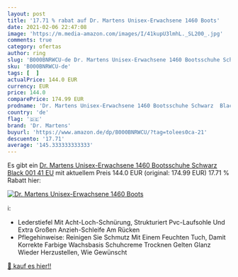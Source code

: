 ```yaml
---
layout: post
title: '17.71 % rabat auf Dr. Martens Unisex-Erwachsene 1460 Boots'
date: 2021-02-06 22:47:08
image: 'https://m.media-amazon.com/images/I/41kupU3lmhL._SL200_.jpg'
comments: true
category: ofertas
author: ring
slug: 'B000BNRWCU-de Dr. Martens Unisex-Erwachsene 1460 Bootsschuhe Schwarz...'
sku: 'B000BNRWCU-de'
tags: [  ]
actualPrice: 144.0 EUR
currency: EUR
price: 144.0
comparePrice: 174.99 EUR
prodname: 'Dr. Martens Unisex-Erwachsene 1460 Bootsschuhe Schwarz  Black 001   41 EU'
country: 'de'
flag: '🇩🇪'
brand: 'Dr. Martens'
buyurl: 'https://www.amazon.de/dp/B000BNRWCU/?tag=tolees0ca-21'
descuento: '17.71'
average: '145.333333333333'
---
```


Es gibt ein [Dr. Martens Unisex-Erwachsene 1460 Bootsschuhe Schwarz  Black 001   41 EU](https://www.amazon.de/dp/B000BNRWCU/?tag=tolees0ca-21) mit aktuellem Preis 144.0 EUR (original: 174.99 EUR) 17.71 % Rabatt hier:

[![Dr. Martens Unisex-Erwachsene 1460 Boots](https://m.media-amazon.com/images/I/41kupU3lmhL._SL200_.jpg)](https://www.amazon.de/dp/B000BNRWCU/?tag=tolees0ca-21)

ℹ️:

- Lederstiefel Mit Acht-Loch-Schnürung, Strukturiert Pvc-Laufsohle Und Extra Großen Anzieh-Schleife Am Rücken
- Pflegehinweise: Reinigen Sie Schmutz Mit Einem Feuchten Tuch, Damit Korrekte Farbige Wachsbasis Schuhcreme Trocknen Gelten Glanz Wieder Herzustellen, Wie Gewünscht

[🛒 kauf es hier!!](https://www.amazon.de/dp/B000BNRWCU/?tag=tolees0ca-21)
